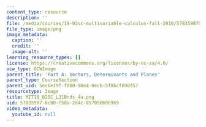 ```yaml
---
content_type: resource
description: ''
file: /media/courses/18-02sc-multivariable-calculus-fall-2010/578359870c00f50a2d4c857050606969_MIT18_02SC_L31Brds_4a.png
file_type: image/png
image_metadata:
  caption: ''
  credit: ''
  image-alt: ''
learning_resource_types: []
license: https://creativecommons.org/licenses/by-nc-sa/4.0/
ocw_type: OCWImage
parent_title: 'Part A: Vectors, Determinants and Planes'
parent_type: CourseSection
parent_uid: 5ec6e19f-f0b0-98e4-0ec6-5f8bcf898f57
resourcetype: Image
title: MIT18_02SC_L31Brds_4a.png
uid: 57835987-0c00-f50a-2d4c-857050606969
video_metadata:
  youtube_id: null
---
```

